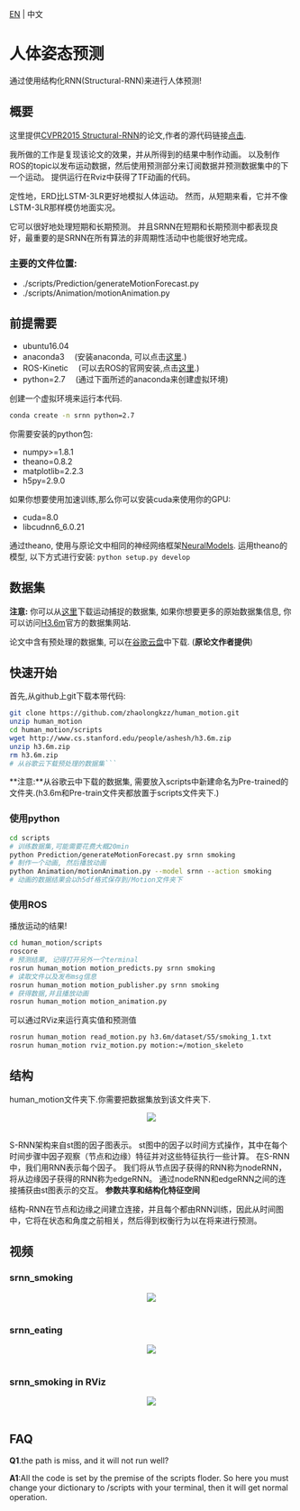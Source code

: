 [EN](https://github.com/zhaolongkzz/human_motion/blob/master/README.md) | 中文

# 人体姿态预测
通过使用结构化RNN(Structural-RNN)来进行人体预测!

## 概要
这里提供[CVPR2015 Structural-RNN](https://arxiv.org/pdf/1511.05298.pdf)的论文,作者的源代码链接[点击](http://asheshjain.org/srnn/).

我所做的工作是复现该论文的效果，并从所得到的结果中制作动画。 以及制作ROS的topic以发布运动数据，然后使用预测部分来订阅数据并预测数据集中的下一个运动。 提供运行在Rviz中获得了TF动画的代码。

定性地，ERD比LSTM-3LR更好地模拟人体运动。 然而，从短期来看，它并不像LSTM-3LR那样模仿地面实况。

它可以很好地处理短期和长期预测。 并且SRNN在短期和长期预测中都表现良好，最重要的是SRNN在所有算法的非周期性活动中也能很好地完成。


### 主要的文件位置:
- ./scripts/Prediction/generateMotionForecast.py
- ./scripts/Animation/motionAnimation.py

## 前提需要
- ubuntu16.04
- anaconda3
  &ensp;&ensp;(安装anaconda, 可以点击[这里](http://docs.anaconda.com/anaconda/install/linux/).)
- ROS-Kinetic
  &ensp;&ensp;(可以去ROS的官网安装,点击[这里](http://wiki.ros.org/kinetic/Installation/Ubuntu).)
- python=2.7
  &ensp;&ensp;(通过下面所述的anaconda来创建虚拟环境)

创建一个虚拟环境来运行本代码.

```bash
conda create -n srnn python=2.7
```

你需要安装的python包:
- numpy>=1.8.1
- theano=0.8.2
- matplotlib=2.2.3
- h5py=2.9.0

如果你想要使用加速训练,那么你可以安装cuda来使用你的GPU:
- cuda=8.0
- libcudnn6_6.0.21

通过theano, 使用与原论文中相同的神经网络框架[NeuralModels](https://github.com/asheshjain399/NeuralModels).
运用theano的模型, 以下方式进行安装:
```python setup.py develop```

## 数据集
**注意:** 你可以从[这里](http://www.cs.stanford.edu/people/ashesh/h3.6m.zip)下载运动捕捉的数据集, 如果你想要更多的原始数据集信息, 你可以访问[H3.6m](http://vision.imar.ro/human3.6m/description.php)官方的数据集网站.

论文中含有预处理的数据集, 可以在[谷歌云盘](https://drive.google.com/drive/folders/0B7lfjqylzqmMZlI3TUNUUEFQMXc)中下载.
(**原论文作者提供**)

## 快速开始

首先,从github上git下载本带代码:
```bash
git clone https://github.com/zhaolongkzz/human_motion.git
unzip human_motion
cd human_motion/scripts
wget http://www.cs.stanford.edu/people/ashesh/h3.6m.zip
unzip h3.6m.zip
rm h3.6m.zip
# 从谷歌云下载预处理的数据集```
```

**注意:**从谷歌云中下载的数据集, 需要放入scripts中新建命名为Pre-trained的文件夹.(h3.6m和Pre-train文件夹都放置于scripts文件夹下.)


### 使用python
```bash
cd scripts
# 训练数据集,可能需要花费大概20min
python Prediction/generateMotionForecast.py srnn smoking
# 制作一个动画, 然后播放动画
python Animation/motionAnimation.py --model srnn --action smoking
# 动画的数据结果会以h5df格式保存到/Motion文件夹下
```

### 使用ROS

播放运动的结果!
```bash
cd human_motion/scripts
roscore
# 预测结果, 记得打开另外一个terminal
rosrun human_motion motion_predicts.py srnn smoking
# 读取文件以及发布msg信息
rosrun human_motion motion_publisher.py srnn smoking
# 获得数据,并且播放动画
rosrun human_motion motion_animation.py
```

可以通过RViz来运行真实值和预测值
```bash
rosrun human_motion read_motion.py h3.6m/dataset/S5/smoking_1.txt
rosrun human_motion rviz_motion.py motion:=/motion_skeleto
```

## 结构
human\_motion文件夹下.你需要把数据集放到该文件夹下.

<p align="center">
  <img src="https://github.com/zhaolongkzz/human_motion/blob/master/images/Tree.png"><br><br>
</p>

S-RNN架构来自st图的因子图表示。 st图中的因子以时间方式操作，其中在每个时间步骤中因子观察（节点和边缘）特征并对这些特征执行一些计算。 在S-RNN中，我们用RNN表示每个因子。 我们将从节点因子获得的RNN称为nodeRNN，将从边缘因子获得的RNN称为edgeRNN。 通过nodeRNN和edgeRNN之间的连接捕获由st图表示的交互。
**参数共享和结构化特征空间**

结构-RNN在节点和边缘之间建立连接，并且每个都由RNN训练，因此从时间图中，它将在状态和角度之前相关，然后得到权衡行为以在将来进行预测。


## 视频
### srnn_smoking
<p align="center">
  <img src="https://github.com/zhaolongkzz/human_motion/blob/master/images/srnn_smoking.gif"><br><br>
</p>

### srnn_eating
<p align="center">
  <img src="https://github.com/zhaolongkzz/human_motion/blob/master/images/srnn_eating.gif"><br><br>
</p>

### srnn_smoking in RViz
<p align="center">
  <img src="https://github.com/zhaolongkzz/human_motion/blob/master/images/rviz.gif"><br><br>
</p>

## FAQ
**Q1**.the path is miss, and it will not run well?

**A1**:All the code is set by the premise of the scripts floder. So here you must change your dictionary to /scripts with your terminal, then it will get normal operation.










